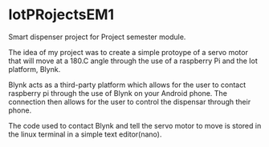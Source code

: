# IotPRojectsEM1
Smart dispenser project for Project semester module.

The idea of my project was to create a simple protoype of a servo motor that will move at a 180.C angle through the use of a raspberry Pi and the Iot platform, Blynk. 

Blynk acts as a third-party platform which allows for the user to contact raspberry pi through the use of Blynk on your Android phone. The connection then allows for the user to control the dispensar through their phone.

The code used to contact Blynk and tell the servo motor to move is stored in the linux terminal in a simple text editor(nano).

